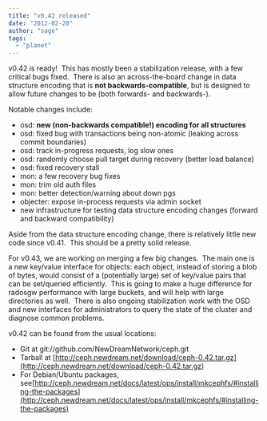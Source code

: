 ```yaml
---
title: "v0.42 released"
date: "2012-02-20"
author: "sage"
tags: 
  - "planet"
---
```


v0.42 is ready!  This has mostly been a stabilization release, with a few critical bugs fixed.  There is also an across-the-board change in data structure encoding that is **not backwards-compatible**, but is designed to allow future changes to be (both forwards- and backwards-).

Notable changes include:

- osd: **new (non-backwards compatible!) encoding for all structures**
- osd: fixed bug with transactions being non-atomic (leaking across commit boundaries)
- osd: track in-progress requests, log slow ones
- osd: randomly choose pull target during recovery (better load balance)
- osd: fixed recovery stall
- mon: a few recovery bug fixes
- mon: trim old auth files
- mon: better detection/warning about down pgs
- objecter: expose in-process requests via admin socket
- new infrastructure for testing data structure encoding changes (forward and backward compatibility)

Aside from the data structure encoding change, there is relatively little new code since v0.41.  This should be a pretty solid release.

For v0.43, we are working on merging a few big changes.  The main one is a new key/value interface for objects: each object, instead of storing a blob of bytes, would consist of a (potentially large) set of key/value pairs that can be set/queried efficiently.  This is going to make a huge difference for radosgw performance with large buckets, and will help with large directories as well.  There is also ongoing stabilization work with the OSD and new interfaces for administrators to query the state of the cluster and diagnose common problems.

v0.42 can be found from the usual locations:

- Git at git://github.com/NewDreamNetwork/ceph.git
- Tarball at [http://ceph.newdream.net/download/ceph-0.42.tar.gz](http://ceph.newdream.net/download/ceph-0.42.tar.gz)
- For Debian/Ubuntu packages, see[http://ceph.newdream.net/docs/latest/ops/install/mkcephfs/#installing-the-packages](http://ceph.newdream.net/docs/latest/ops/install/mkcephfs/#installing-the-packages)

